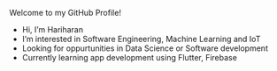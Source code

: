 Welcome to my GitHub Profile!

- Hi, I’m Hariharan
- I’m interested in Software Engineering, Machine Learning and IoT
- Looking for oppurtunities in Data Science or Software development
- Currently learning app development using Flutter, Firebase


<!---
Hariharan215/Hariharan215 is a ✨ special ✨ repository because its `README.md` (this file) appears on your GitHub profile.
You can click the Preview link to take a look at your changes.
--->
